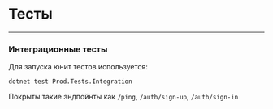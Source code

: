 # Тесты

---

### Интеграционные тесты

Для запуска юнит тестов используется:
```shell
dotnet test Prod.Tests.Integration
```

Покрыты такие эндпойнты как `/ping`, `/auth/sign-up`, `/auth/sign-in`
